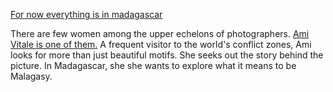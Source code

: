 
[For now everything is in madagascar](./africa/madagascar.md)

There are few women among the upper echelons of photographers. [Ami Vitale is one of them.](https://www.youtube.com/watch?v=ZAdVrdZIfFI) A frequent visitor to the world's conflict zones, Ami looks for more than just beautiful motifs. She seeks out the story behind the picture. In Madagascar, she she wants to explore what it means to be Malagasy.
